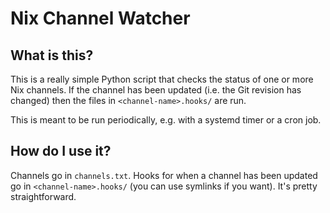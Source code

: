# Nix Channel Watcher

## What is this?

This is a really simple Python script that checks the status of one or more
Nix channels. If the channel has been updated (i.e. the Git revision has
changed) then the files in `<channel-name>.hooks/` are run.

This is meant to be run periodically, e.g. with a systemd timer or a cron job.

## How do I use it?

Channels go in `channels.txt`. Hooks for when a channel has been updated go
in `<channel-name>.hooks/` (you can use symlinks if you want). It's pretty
straightforward.
